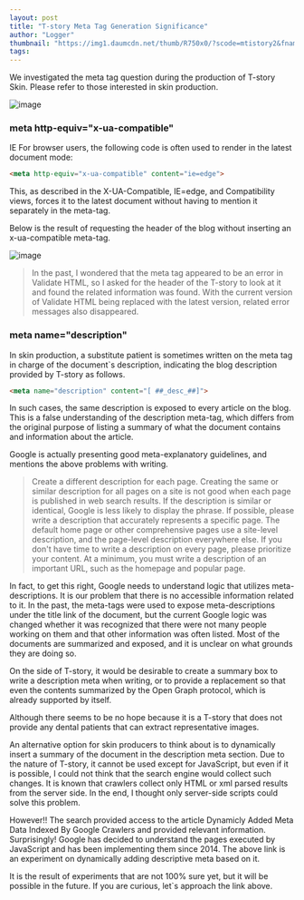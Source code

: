 ```yaml
---
layout: post
title: "T-story Meta Tag Generation Significance"
author: "Logger"
thumbnail: "https://img1.daumcdn.net/thumb/R750x0/?scode=mtistory2&fname=https%3A%2F%2Ft1.daumcdn.net%2Fcfile%2Ftistory%2F212ACF3D560409C40C"
tags: 
---
```



We investigated the meta tag question during the production of T-story Skin. Please refer to those interested in skin production.

![image](https://t1.daumcdn.net/cfile/tistory/212ACF3D560409C40C)

### meta http-equiv="x-ua-compatible"

IE For browser users, the following code is often used to render in the latest document mode:

```html
<meta http-equiv="x-ua-compatible" content="ie=edge">

```

This, as described in the X-UA-Compatible, IE=edge, and Compatibility views, forces it to the latest document without having to mention it separately in the meta-tag.

Below is the result of requesting the header of the blog without inserting an x-ua-compatible meta-tag.

![image](https://t1.daumcdn.net/cfile/tistory/220CED3856028AAE0A)

> In the past, I wondered that the meta tag appeared to be an error in Validate HTML, so I asked for the header of the T-story to look at it and found the related information was found. With the current version of Validate HTML being replaced with the latest version, related error messages also disappeared.

### meta name="description"

In skin production, a substitute patient is sometimes written on the meta tag in charge of the document`s description, indicating the blog description provided by T-story as follows.

```html
<meta name="description" content="[ ##_desc_##]">

```

In such cases, the same description is exposed to every article on the blog. This is a false understanding of the description meta-tag, which differs from the original purpose of listing a summary of what the document contains and information about the article.

Google is actually presenting good meta-explanatory guidelines, and mentions the above problems with writing.

> Create a different description for each page. Creating the same or similar description for all pages on a site is not good when each page is published in web search results. If the description is similar or identical, Google is less likely to display the phrase. If possible, please write a description that accurately represents a specific page. The default home page or other comprehensive pages use a site-level description, and the page-level description everywhere else. If you don't have time to write a description on every page, please prioritize your content. At a minimum, you must write a description of an important URL, such as the homepage and popular page.

In fact, to get this right, Google needs to understand logic that utilizes meta-descriptions. It is our problem that there is no accessible information related to it. In the past, the meta-tags were used to expose meta-descriptions under the title link of the document, but the current Google logic was changed whether it was recognized that there were not many people working on them and that other information was often listed. Most of the documents are summarized and exposed, and it is unclear on what grounds they are doing so.

On the side of T-story, it would be desirable to create a summary box to write a description meta when writing, or to provide a replacement so that even the contents summarized by the Open Graph protocol, which is already supported by itself.

Although there seems to be no hope because it is a T-story that does not provide any dental patients that can extract representative images.

An alternative option for skin producers to think about is to dynamically insert a summary of the document in the description meta section. Due to the nature of T-story, it cannot be used except for JavaScript, but even if it is possible, I could not think that the search engine would collect such changes. It is known that crawlers collect only HTML or xml parsed results from the server side. In the end, I thought only server-side scripts could solve this problem.

However!! The search provided access to the article Dynamicly Added Meta Data Indexed By Google Crawlers and provided relevant information. Surprisingly! Google has decided to understand the pages executed by JavaScript and has been implementing them since 2014. The above link is an experiment on dynamically adding descriptive meta based on it.

It is the result of experiments that are not 100% sure yet, but it will be possible in the future. If you are curious, let`s approach the link above.